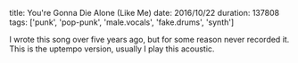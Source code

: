 title: You're Gonna Die Alone (Like Me)
date: 2016/10/22
duration: 137808
tags: ['punk', 'pop-punk', 'male.vocals', 'fake.drums', 'synth']

I wrote this song over five years ago, but for some reason never recorded it. This is the uptempo version, usually I play this acoustic.
